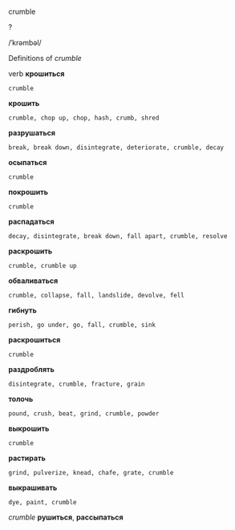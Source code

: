 crumble

?

/ˈkrəmbəl/

Definitions of _crumble_

verb
**крошиться**

    crumble
**крошить**

    crumble, chop up, chop, hash, crumb, shred
**разрушаться**

    break, break down, disintegrate, deteriorate, crumble, decay
**осыпаться**

    crumble
**покрошить**

    crumble
**распадаться**

    decay, disintegrate, break down, fall apart, crumble, resolve
**раскрошить**

    crumble, crumble up
**обваливаться**

    crumble, collapse, fall, landslide, devolve, fell
**гибнуть**

    perish, go under, go, fall, crumble, sink
**раскрошиться**

    crumble
**раздроблять**

    disintegrate, crumble, fracture, grain
**толочь**

    pound, crush, beat, grind, crumble, powder
**выкрошить**

    crumble
**растирать**

    grind, pulverize, knead, chafe, grate, crumble
**выкрашивать**

    dye, paint, crumble

_crumble_
**рушиться**, **рассыпаться**